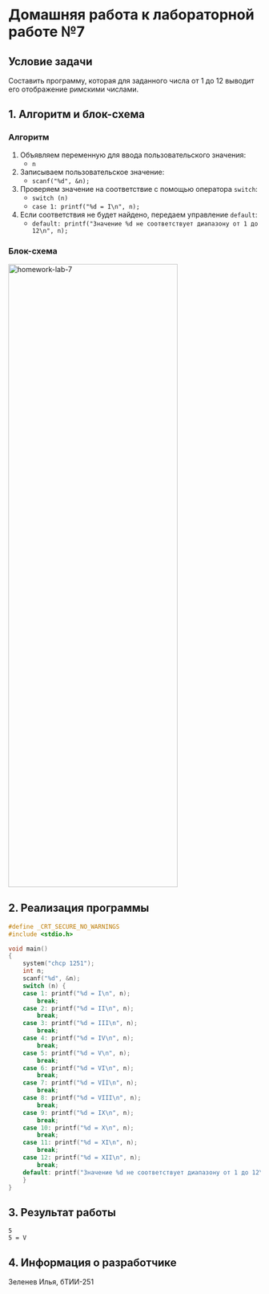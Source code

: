 # Домашняя работа к лабораторной работе №7
## Условие задачи
Составить программу, которая для заданного числа от 1 до 12 выводит его отображение римскими числами.
## 1. Алгоритм и блок-схема
### Алгоритм
1. Объявляем переменную для ввода пользовательского значения:
   - ```n```
2. Записываем пользовательское значение:
   - ```scanf("%d", &n);```
3. Проверяем значение на соответствие с помощью оператора ```switch```:
   - ```switch (n)```
   - ```case 1: printf("%d = I\n", n);```
4. Если соответствия не будет найдено, передаем управление ```default```:
   - ```default: printf("Значение %d не соответствует диапазону от 1 до 12\n", n);```
### Блок-схема
<img width="338" height="1242" alt="homework-lab-7" src="https://github.com/user-attachments/assets/4d610bcf-d10e-4254-92ce-e3119b1e01d1" />

## 2. Реализация программы
```C
#define _CRT_SECURE_NO_WARNINGS
#include <stdio.h>

void main()
{
	system("chcp 1251");
	int n;
	scanf("%d", &n);
	switch (n) {
	case 1: printf("%d = I\n", n);
		break;
	case 2: printf("%d = II\n", n);
		break;
	case 3: printf("%d = III\n", n);
		break;
	case 4: printf("%d = IV\n", n);
		break;
	case 5: printf("%d = V\n", n);
		break;
	case 6: printf("%d = VI\n", n);
		break;
	case 7: printf("%d = VII\n", n);
		break;
	case 8: printf("%d = VIII\n", n);
		break;
	case 9: printf("%d = IX\n", n);
		break;
	case 10: printf("%d = X\n", n);
		break;
	case 11: printf("%d = XI\n", n);
		break;
	case 12: printf("%d = XII\n", n);
		break;
	default: printf("Значение %d не соответствует диапазону от 1 до 12\n", n);
	}
}
```
## 3. Результат работы
```
5
5 = V
```
## 4. Информация о разработчике
Зеленев Илья, бТИИ-251
